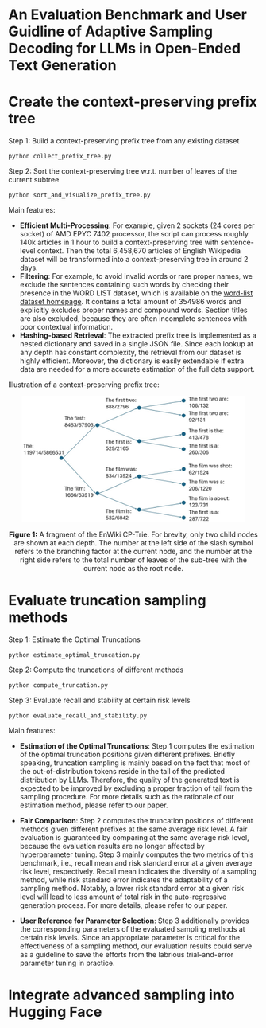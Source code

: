 # An Evaluation Benchmark and User Guidline of Adaptive Sampling Decoding for LLMs in Open-Ended Text Generation

# Create the context-preserving prefix tree
Step 1: Build a context-preserving prefix tree from any existing dataset
```
python collect_prefix_tree.py
```
Step 2: Sort the context-preserving tree w.r.t. number of leaves of the current subtree
```
python sort_and_visualize_prefix_tree.py
```

Main features:
  - **Efficient Multi-Processing**: For example, given 2 sockets (24 cores per socket) of AMD EPYC 7402 processor, the script can process roughly 140k articles in 1 hour to build a context-preserving tree with sentence-level context. Then the total 6,458,670 articles of English Wikipedia dataset will be transformed into a context-preserving tree in around 2 days.
  - **Filtering**: For example, to avoid invalid words or rare proper names, we exclude the sentences containing such words by checking their presence in the WORD LIST dataset, which is available on the [word-list dataset homepage](https://web.archive.org/web/20131118073324/https://www.infochimps.com/datasets/word-list-350000-simple-english-words-excel-readable). It contains a total amount of 354986 words and explicitly excludes proper names and compound words. Section titles are also excluded, because they are often incomplete sentences with poor contextual information.
  - **Hashing-based Retrieval**: The extracted prefix tree is implemented as a nested dictionary and saved in a single JSON file. Since each lookup at any depth has constant complexity, the retrieval from our dataset is highly efficient. Moreover, the dictionary is easily extendable if extra data are needed for a more accurate estimation of the full data support.

Illustration of a context-preserving prefix tree:
<p align="center">
   <img src="tree.jpg" alt="drawing" width="450"/>
</p>
<p align="center">
   <b>Figure 1:</b> A fragment of the EnWiki CP-Trie. For brevity, only two child nodes are shown at each depth. The number at the left side of the slash symbol refers to the branching factor at the current node, and the number at the right side refers to the total number of leaves of the sub-tree with the current node as the root node.
</p>

# Evaluate truncation sampling methods
Step 1: Estimate the Optimal Truncations 
```
python estimate_optimal_truncation.py
```
Step 2: Compute the truncations of different methods
```
python compute_truncation.py
```
Step 3: Evaluate recall and stability at certain risk levels
```
python evaluate_recall_and_stability.py
```

Main features:
  - **Estimation of the Optimal Truncations**: Step 1 computes the estimation of the optimal truncation positions given different prefixes. Briefly speaking, truncation sampling is mainly based on the fact that most of the out-of-distribution tokens reside in the tail of the predicted distribution by LLMs. Therefore, the quality of the generated text is expected to be improved by excluding a proper fraction of tail from the sampling procedure. For more details such as the rationale of our estimation method, please refer to our paper. 

  - **Fair Comparison**: Step 2 computes the truncation positions of different methods given different prefixes at the same average risk level. A fair evaluation is guaranteed by comparing at the same average risk level, because the evaluation results are no longer affected by hyperparameter tuning. Step 3 mainly computes the two metrics of this benchmark, i.e., recall mean and risk standard error at a given average risk level, respectively. Recall mean indicates the diversity of a sampling method, while risk standard error indicates the adaptability of a sampling method. Notably, a lower risk standard error at a given risk level will lead to less amount of total risk in the auto-regressive generation process. For more details, please refer to our paper.
  - **User Reference for Parameter Selection**: Step 3 additionally provides the corresponding parameters of the evaluated sampling methods at certain risk levels. Since an appropriate parameter is critical for the effectiveness of a sampling method, our evaluation results could serve as a guideline to save the efforts from the labrious trial-and-error parameter tuning in practice.  


# Integrate advanced sampling into Hugging Face
